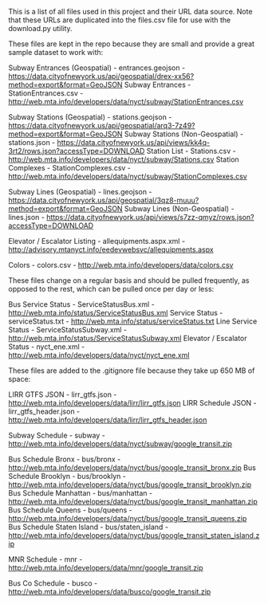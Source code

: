 This is a list of all files used in this project and their URL data source.
Note that these URLs are duplicated into the files.csv file for use with the download.py utility.

These files are kept in the repo because they are small and provide a great sample dataset to work with:

Subway Entrances (Geospatial) - entrances.geojson - https://data.cityofnewyork.us/api/geospatial/drex-xx56?method=export&format=GeoJSON
Subway Entrances - StationEntrances.csv - http://web.mta.info/developers/data/nyct/subway/StationEntrances.csv

Subway Stations (Geospatial) - stations.geojson - https://data.cityofnewyork.us/api/geospatial/arq3-7z49?method=export&format=GeoJSON
Subway Stations (Non-Geospatial) - stations.json - https://data.cityofnewyork.us/api/views/kk4q-3rt2/rows.json?accessType=DOWNLOAD
Station List - Stations.csv - http://web.mta.info/developers/data/nyct/subway/Stations.csv
Station Complexes - StationComplexes.csv - http://web.mta.info/developers/data/nyct/subway/StationComplexes.csv

Subway Lines (Geospatial) - lines.geojson - https://data.cityofnewyork.us/api/geospatial/3qz8-muuu?method=export&format=GeoJSON
Subway Lines (Non-Geospatial) - lines.json - https://data.cityofnewyork.us/api/views/s7zz-qmyz/rows.json?accessType=DOWNLOAD

Elevator / Escalator Listing - allequipments.aspx.xml - http://advisory.mtanyct.info/eedevwebsvc/allequipments.aspx

Colors - colors.csv - http://web.mta.info/developers/data/colors.csv

These files change on a regular basis and should be pulled frequently, as opposed to the rest, which can be pulled once per day or less:

Bus Service Status - ServiceStatusBus.xml - http://web.mta.info/status/ServiceStatusBus.xml
Service Status - serviceStatus.txt - http://web.mta.info/status/serviceStatus.txt
Line Service Status - ServiceStatusSubway.xml - http://web.mta.info/status/ServiceStatusSubway.xml
Elevator / Escalator Status - nyct_ene.xml - http://web.mta.info/developers/data/nyct/nyct_ene.xml

These files are added to the .gitignore file because they take up 650 MB of space:

LIRR GTFS JSON - lirr_gtfs.json - http://web.mta.info/developers/data/lirr/lirr_gtfs.json
LIRR Schedule JSON - lirr_gtfs_header.json - http://web.mta.info/developers/data/lirr/lirr_gtfs_header.json

Subway Schedule - subway - http://web.mta.info/developers/data/nyct/subway/google_transit.zip

Bus Schedule Bronx - bus/bronx - http://web.mta.info/developers/data/nyct/bus/google_transit_bronx.zip
Bus Schedule Brooklyn - bus/brooklyn - http://web.mta.info/developers/data/nyct/bus/google_transit_brooklyn.zip
Bus Schedule Manhattan - bus/manhattan - http://web.mta.info/developers/data/nyct/bus/google_transit_manhattan.zip
Bus Schedule Queens - bus/queens - http://web.mta.info/developers/data/nyct/bus/google_transit_queens.zip
Bus Schedule Staten Island - bus/staten_island - http://web.mta.info/developers/data/nyct/bus/google_transit_staten_island.zip

MNR Schedule - mnr - http://web.mta.info/developers/data/mnr/google_transit.zip

Bus Co Schedule - busco - http://web.mta.info/developers/data/busco/google_transit.zip
